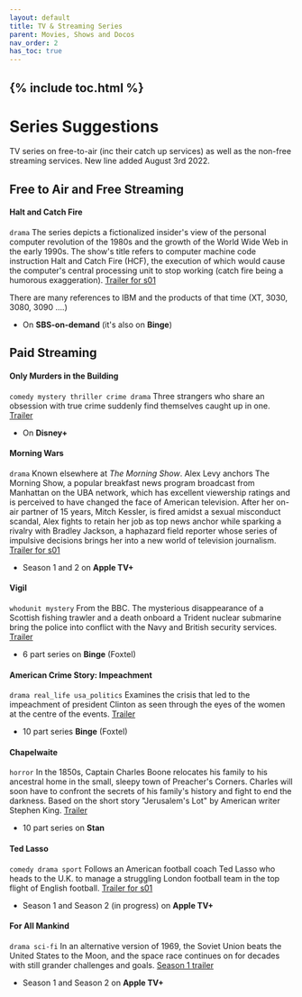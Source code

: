 ```yaml
---
layout: default
title: TV & Streaming Series
parent: Movies, Shows and Docos
nav_order: 2
has_toc: true
---
```


{% include toc.html %}
----
# Series Suggestions
TV series on free-to-air (inc their catch up services) as well as the non-free streaming services.
New line added August 3rd 2022.
## Free to Air and Free Streaming

#### Halt and Catch Fire
`drama` 
The series depicts a fictionalized insider's view of the personal computer revolution of the 1980s and the growth of the World Wide Web in the early 1990s. The show's title refers to computer machine code instruction Halt and Catch Fire (HCF), the execution of which would cause the computer's central processing unit to stop working (catch fire being a humorous exaggeration). [Trailer for s01](https://youtu.be/pWrioRji60A)

There are many references to IBM and the products of that time (XT, 3030, 3080, 3090 ….)
- On **SBS-on-demand** (it's also on **Binge**)

## Paid Streaming

#### Only Murders in the Building
`comedy mystery thriller crime drama` Three strangers who share an obsession with true crime suddenly find themselves caught up in one. [Trailer](https://youtu.be/-V1rQdXXXyI)
- On **Disney+**


#### Morning Wars
`drama`
Known elsewhere at *The Morning Show*. Alex Levy anchors The Morning Show, a popular breakfast news program broadcast from Manhattan on the UBA network, which has excellent viewership ratings and is perceived to have changed the face of American television.  After her on-air partner of 15 years, Mitch Kessler, is fired amidst a sexual misconduct scandal, Alex fights to retain her job as top news anchor while sparking a rivalry with Bradley Jackson, a haphazard field reporter whose series of impulsive decisions brings her into a new world of television journalism. [Trailer for s01](https://youtu.be/ZPYUpfIoM9w)
- Season 1 and 2 on **Apple TV+**

#### Vigil
`whodunit mystery`
From the BBC. The mysterious disappearance of a Scottish fishing trawler and a death onboard a Trident nuclear submarine bring the police into conflict with the Navy and British security services. [Trailer](https://youtu.be/3XRW0kfI2As)
- 6 part series on **Binge** (Foxtel)

#### American Crime Story: Impeachment
`drama real_life usa_politics`
Examines the crisis that led to the impeachment of president Clinton as seen through the eyes of the women at the centre of the events. [Trailer](https://youtu.be/HY3CH0_KoJU)
- 10 part series **Binge** (Foxtel)

#### Chapelwaite
`horror`
In the 1850s, Captain Charles Boone relocates his family to his ancestral home in the small, sleepy town of Preacher's Corners. Charles will soon have to confront the secrets of his family's history and fight to end the darkness.  Based on the short story "Jerusalem's Lot" by American writer Stephen King. [Trailer](https://youtu.be/5Oe21SFan_0)
- 10 part series on **Stan**


#### Ted Lasso
 `comedy drama sport`
Follows an American football coach Ted Lasso who heads to the U.K. to manage a struggling London football team in the top flight of English football. [Trailer for s01](https://youtu.be/3u7EIiohs6U)
- Season 1 and Season 2 (in progress) on **Apple TV+**

#### For All Mankind
`drama sci-fi`
In an alternative version of 1969, the Soviet Union beats the United States to the Moon, and the space race continues on for decades with still grander challenges and goals.
[Season 1 trailer](https://youtu.be/HZS9M52Bd_w)

- Season 1 and Season 2 on **Apple TV+**


